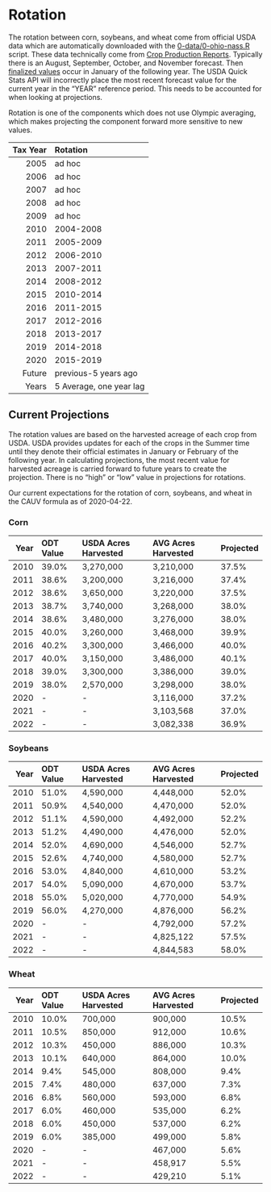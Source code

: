 
<!-- rotation.md is generated from rotation.Rmd. Please edit rotation.Rmd for corrections file -->

# Rotation

The rotation between corn, soybeans, and wheat come from official USDA
data which are automatically downloaded with the
[0-data/0-ohio-nass.R](0-data/0-ohio-nass.R) script. These data
technically come from [Crop Production
Reports](https://usda.mannlib.cornell.edu/MannUsda/viewDocumentInfo.do?documentID=1046).
Typically there is an August, September, October, and November forecast.
Then [finalized
values](https://usda.mannlib.cornell.edu/MannUsda/viewDocumentInfo.do?documentID=1047)
occur in January of the following year. The USDA Quick Stats API will
incorrectly place the most recent forecast value for the current year in
the “YEAR” reference period. This needs to be accounted for when looking
at projections.

Rotation is one of the components which does not use Olympic averaging,
which makes projecting the component forward more sensitive to new
values.

| Tax Year | Rotation                |
| -------: | :---------------------- |
|     2005 | ad hoc                  |
|     2006 | ad hoc                  |
|     2007 | ad hoc                  |
|     2008 | ad hoc                  |
|     2009 | ad hoc                  |
|     2010 | 2004-2008               |
|     2011 | 2005-2009               |
|     2012 | 2006-2010               |
|     2013 | 2007-2011               |
|     2014 | 2008-2012               |
|     2015 | 2010-2014               |
|     2016 | 2011-2015               |
|     2017 | 2012-2016               |
|     2018 | 2013-2017               |
|     2019 | 2014-2018               |
|     2020 | 2015-2019               |
|   Future | previous-5 years ago    |
|    Years | 5 Average, one year lag |

## Current Projections

The rotation values are based on the harvested acreage of each crop from
USDA. USDA provides updates for each of the crops in the Summer time
until they denote their official estimates in January or February of the
following year. In calculating projections, the most recent value for
harvested acreage is carried forward to future years to create the
projection. There is no “high” or “low” value in projections for
rotations.

Our current expectations for the rotation of corn, soybeans, and wheat
in the CAUV formula as of
2020-04-22.

### Corn

| Year | ODT Value | USDA Acres Harvested | AVG Acres Harvested | Projected |
| ---: | :-------- | :------------------- | :------------------ | :-------- |
| 2010 | 39.0%     | 3,270,000            | 3,210,000           | 37.5%     |
| 2011 | 38.6%     | 3,200,000            | 3,216,000           | 37.4%     |
| 2012 | 38.6%     | 3,650,000            | 3,220,000           | 37.5%     |
| 2013 | 38.7%     | 3,740,000            | 3,268,000           | 38.0%     |
| 2014 | 38.6%     | 3,480,000            | 3,276,000           | 38.0%     |
| 2015 | 40.0%     | 3,260,000            | 3,468,000           | 39.9%     |
| 2016 | 40.2%     | 3,300,000            | 3,466,000           | 40.0%     |
| 2017 | 40.0%     | 3,150,000            | 3,486,000           | 40.1%     |
| 2018 | 39.0%     | 3,300,000            | 3,386,000           | 39.0%     |
| 2019 | 38.0%     | 2,570,000            | 3,298,000           | 38.0%     |
| 2020 | \-        | \-                   | 3,116,000           | 37.2%     |
| 2021 | \-        | \-                   | 3,103,568           | 37.0%     |
| 2022 | \-        | \-                   | 3,082,338           | 36.9%     |

### Soybeans

| Year | ODT Value | USDA Acres Harvested | AVG Acres Harvested | Projected |
| ---: | :-------- | :------------------- | :------------------ | :-------- |
| 2010 | 51.0%     | 4,590,000            | 4,448,000           | 52.0%     |
| 2011 | 50.9%     | 4,540,000            | 4,470,000           | 52.0%     |
| 2012 | 51.1%     | 4,590,000            | 4,492,000           | 52.2%     |
| 2013 | 51.2%     | 4,490,000            | 4,476,000           | 52.0%     |
| 2014 | 52.0%     | 4,690,000            | 4,546,000           | 52.7%     |
| 2015 | 52.6%     | 4,740,000            | 4,580,000           | 52.7%     |
| 2016 | 53.0%     | 4,840,000            | 4,610,000           | 53.2%     |
| 2017 | 54.0%     | 5,090,000            | 4,670,000           | 53.7%     |
| 2018 | 55.0%     | 5,020,000            | 4,770,000           | 54.9%     |
| 2019 | 56.0%     | 4,270,000            | 4,876,000           | 56.2%     |
| 2020 | \-        | \-                   | 4,792,000           | 57.2%     |
| 2021 | \-        | \-                   | 4,825,122           | 57.5%     |
| 2022 | \-        | \-                   | 4,844,583           | 58.0%     |

### Wheat

| Year | ODT Value | USDA Acres Harvested | AVG Acres Harvested | Projected |
| ---: | :-------- | :------------------- | :------------------ | :-------- |
| 2010 | 10.0%     | 700,000              | 900,000             | 10.5%     |
| 2011 | 10.5%     | 850,000              | 912,000             | 10.6%     |
| 2012 | 10.3%     | 450,000              | 886,000             | 10.3%     |
| 2013 | 10.1%     | 640,000              | 864,000             | 10.0%     |
| 2014 | 9.4%      | 545,000              | 808,000             | 9.4%      |
| 2015 | 7.4%      | 480,000              | 637,000             | 7.3%      |
| 2016 | 6.8%      | 560,000              | 593,000             | 6.8%      |
| 2017 | 6.0%      | 460,000              | 535,000             | 6.2%      |
| 2018 | 6.0%      | 450,000              | 537,000             | 6.2%      |
| 2019 | 6.0%      | 385,000              | 499,000             | 5.8%      |
| 2020 | \-        | \-                   | 467,000             | 5.6%      |
| 2021 | \-        | \-                   | 458,917             | 5.5%      |
| 2022 | \-        | \-                   | 429,210             | 5.1%      |

